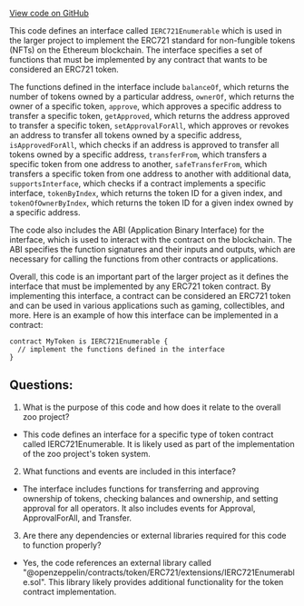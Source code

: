 [View code on GitHub](zoo-labs/zoo/blob/master/contracts/artifacts/@openzeppelin/contracts/token/ERC721/extensions/IERC721Enumerable.sol/IERC721Enumerable.json)

This code defines an interface called `IERC721Enumerable` which is used in the larger project to implement the ERC721 standard for non-fungible tokens (NFTs) on the Ethereum blockchain. The interface specifies a set of functions that must be implemented by any contract that wants to be considered an ERC721 token. 

The functions defined in the interface include `balanceOf`, which returns the number of tokens owned by a particular address, `ownerOf`, which returns the owner of a specific token, `approve`, which approves a specific address to transfer a specific token, `getApproved`, which returns the address approved to transfer a specific token, `setApprovalForAll`, which approves or revokes an address to transfer all tokens owned by a specific address, `isApprovedForAll`, which checks if an address is approved to transfer all tokens owned by a specific address, `transferFrom`, which transfers a specific token from one address to another, `safeTransferFrom`, which transfers a specific token from one address to another with additional data, `supportsInterface`, which checks if a contract implements a specific interface, `tokenByIndex`, which returns the token ID for a given index, and `tokenOfOwnerByIndex`, which returns the token ID for a given index owned by a specific address.

The code also includes the ABI (Application Binary Interface) for the interface, which is used to interact with the contract on the blockchain. The ABI specifies the function signatures and their inputs and outputs, which are necessary for calling the functions from other contracts or applications.

Overall, this code is an important part of the larger project as it defines the interface that must be implemented by any ERC721 token contract. By implementing this interface, a contract can be considered an ERC721 token and can be used in various applications such as gaming, collectibles, and more. Here is an example of how this interface can be implemented in a contract:

```
contract MyToken is IERC721Enumerable {
  // implement the functions defined in the interface
}
```
## Questions: 
 1. What is the purpose of this code and how does it relate to the overall zoo project?
- This code defines an interface for a specific type of token contract called IERC721Enumerable. It is likely used as part of the implementation of the zoo project's token system.

2. What functions and events are included in this interface?
- The interface includes functions for transferring and approving ownership of tokens, checking balances and ownership, and setting approval for all operators. It also includes events for Approval, ApprovalForAll, and Transfer.

3. Are there any dependencies or external libraries required for this code to function properly?
- Yes, the code references an external library called "@openzeppelin/contracts/token/ERC721/extensions/IERC721Enumerable.sol". This library likely provides additional functionality for the token contract implementation.